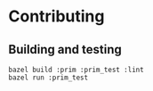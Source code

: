 # Contributing

## Building and testing
``` shell
bazel build :prim :prim_test :lint
bazel run :prim_test
```
